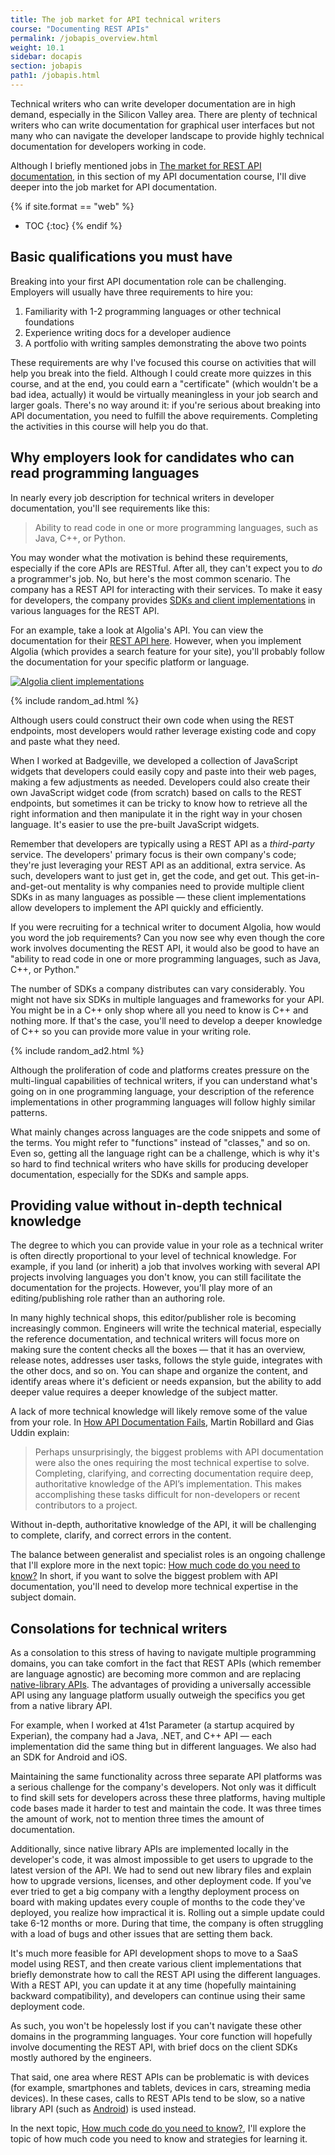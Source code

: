 ```yaml
---
title: The job market for API technical writers
course: "Documenting REST APIs"
permalink: /jobapis_overview.html
weight: 10.1
sidebar: docapis
section: jobapis
path1: /jobapis.html
---
```


Technical writers who can write developer documentation are in high demand, especially in the Silicon Valley area. There are plenty of technical writers who can write documentation for graphical user interfaces but not many who can navigate the developer landscape to provide highly technical documentation for developers working in code.

Although I briefly mentioned jobs in [The market for REST API documentation](docapis_intro_to_rest_api_doc.html), in this section of my API documentation course, I'll dive deeper into the job market for API documentation.

{% if site.format == "web" %}
* TOC
{:toc}
{% endif %}

## Basic qualifications you must have

Breaking into your first API documentation role can be challenging. Employers will usually have three requirements to hire you:

1. Familiarity with 1-2 programming languages or other technical foundations
2. Experience writing docs for a developer audience
3. A portfolio with writing samples demonstrating the above two points

These requirements are why I've focused this course on activities that will help you break into the field. Although I could create more quizzes in this course, and at the end, you could earn a "certificate" (which wouldn't be a bad idea, actually) it would be virtually meaningless in your job search and larger goals. There's no way around it: if you're serious about breaking into API documentation, you need to fulfill the above requirements. Completing the activities in this course will help you do that.

## Why employers look for candidates who can read programming languages

In nearly every job description for technical writers in developer documentation, you'll see requirements like this:

> Ability to read code in one or more programming languages, such as Java, C++, or Python.

You may wonder what the motivation is behind these requirements, especially if the core APIs are RESTful. After all, they can't expect you to *do* a programmer's job. No, but here's the most common scenario. The company has a REST API for interacting with their services. To make it easy for developers, the company provides [SDKs and client implementations](docapis_sdks_and_sample_apps.html) in various languages for the REST API.

For an example, take a look at Algolia's API. You can view the documentation for their [REST API here](https://www.algolia.com/doc/rest). However, when you implement Algolia (which provides a search feature for your site), you'll probably follow the documentation for your specific platform or language.

<a href="https://www.algolia.com/doc" class="noExtIcon"><img src="https://idratherbewritingmedia.com/images/api/algolia_clientsdks.png" alt="Algolia client implementations" /></a>

{% include random_ad.html %}

Although users could construct their own code when using the REST endpoints, most developers would rather leverage existing code and copy and paste what they need.

When I worked at Badgeville, we developed a collection of JavaScript widgets that developers could easily copy and paste into their web pages, making a few adjustments as needed. Developers could also create their own JavaScript widget code (from scratch) based on calls to the REST endpoints, but sometimes it can be tricky to know how to retrieve all the right information and then manipulate it in the right way in your chosen language. It's easier to use the pre-built JavaScript widgets.

Remember that developers are typically using a REST API as a *third-party* service. The developers' primary focus is their own company's code; they're just leveraging your REST API as an additional, extra service. As such, developers want to just get in, get the code, and get out. This get-in-and-get-out mentality is why companies need to provide multiple client SDKs in as many languages as possible &mdash; these client implementations allow developers to implement the API quickly and efficiently.

If you were recruiting for a technical writer to document Algolia, how would you word the job requirements? Can you now see why even though the core work involves documenting the REST API, it would also be good to have an "ability to read code in one or more programming languages, such as Java, C++, or Python."

The number of SDKs a company distributes can vary considerably. You might not have six SDKs in multiple languages and frameworks for your API. You might be in a C++ only shop where all you need to know is C++ and nothing more. If that's the case, you'll need to develop a deeper knowledge of C++ so you can provide more value in your writing role.

{% include random_ad2.html %}

Although the proliferation of code and platforms creates pressure on the multi-lingual capabilities of technical writers, if you can understand what's going on in one programming language, your description of the reference implementations in other programming languages will follow highly similar patterns.

What mainly changes across languages are the code snippets and some of the terms. You might refer to "functions" instead of "classes," and so on. Even so, getting all the language right can be a challenge, which is why it's so hard to find technical writers who have skills for producing developer documentation, especially for the SDKs and sample apps.

## Providing value without in-depth technical knowledge

The degree to which you can provide value in your role as a technical writer is often directly proportional to your level of technical knowledge. For example, if you land (or inherit) a job that involves working with several API projects involving languages you don't know, you can still facilitate the documentation for the projects. However, you'll play more of an editing/publishing role rather than an authoring role.

In many highly technical shops, this editor/publisher role is becoming increasingly common. Engineers will write the technical material, especially the reference documentation, and technical writers will focus more on making sure the content checks all the boxes &mdash; that it has an overview, release notes, addresses user tasks, follows the style guide, integrates with the other docs, and so on. You can shape and organize the content, and identify areas where it's deficient or needs expansion, but the ability to add deeper value requires a deeper knowledge of the subject matter.

A lack of more technical knowledge will likely remove some of the value from your role. In [How API Documentation Fails](https://ieeexplore.ieee.org/document/7140676/), Martin Robillard and Gias Uddin explain:

> Perhaps unsurprisingly, the biggest problems with API documentation were also the ones requiring the most technical expertise to solve. Completing, clarifying, and correcting documentation require deep, authoritative knowledge of the API’s implementation. This makes accomplishing these tasks difficult for non-developers or recent contributors to a project.

Without in-depth, authoritative knowledge of the API, it will be challenging to complete, clarify, and correct errors in the content.

The balance between generalist and specialist roles is an ongoing challenge that I'll explore more in the next topic: [How much code do you need to know?](jobapis_learning_code.html) In short, if you want to solve the biggest problem with API documentation, you'll need to develop more technical expertise in the subject domain.

## Consolations for technical writers

As a consolation to this stress of having to navigate multiple programming domains, you can take comfort in the fact that REST APIs (which remember are language agnostic) are becoming more common and are replacing [native-library APIs](nativelibraryapis_overview.html). The advantages of providing a universally accessible API using any language platform usually outweigh the specifics you get from a native library API.

For example, when I worked at 41st Parameter (a startup acquired by Experian), the company had a Java, .NET, and C++ API &mdash; each implementation did the same thing but in different languages. We also had an SDK for Android and iOS.

Maintaining the same functionality across three separate API platforms was a serious challenge for the company's developers. Not only was it difficult to find skill sets for developers across these three platforms, having multiple code bases made it harder to test and maintain the code. It was three times the amount of work, not to mention three times the amount of documentation.

Additionally, since native library APIs are implemented locally in the developer's code, it was almost impossible to get users to upgrade to the latest version of the API. We had to send out new library files and explain how to upgrade versions, licenses, and other deployment code. If you've ever tried to get a big company with a lengthy deployment process on board with making updates every couple of months to the code they've deployed, you realize how impractical it is. Rolling out a simple update could take 6-12 months or more. During that time, the company is often struggling with a load of bugs and other issues that are setting them back.

It's much more feasible for API development shops to move to a SaaS model using REST, and then create various client implementations that briefly demonstrate how to call the REST API using the different languages. With a REST API, you can update it at any time (hopefully maintaining backward compatibility), and developers can continue using their same deployment code.

As such, you won't be hopelessly lost if you can't navigate these other domains in the programming languages. Your core function will hopefully involve documenting the REST API, with brief docs on the client SDKs mostly authored by the engineers.

That said, one area where REST APIs can be problematic is with devices (for example, smartphones and tablets, devices in cars, streaming media devices). In these cases, calls to REST APIs tend to be slow, so a native library API (such as [Android](https://developer.android.com)) is used instead.

In the next topic, [How much code do you need to know?](jobapis_learning_code.html), I'll explore the topic of how much code you need to know and strategies for learning it.

